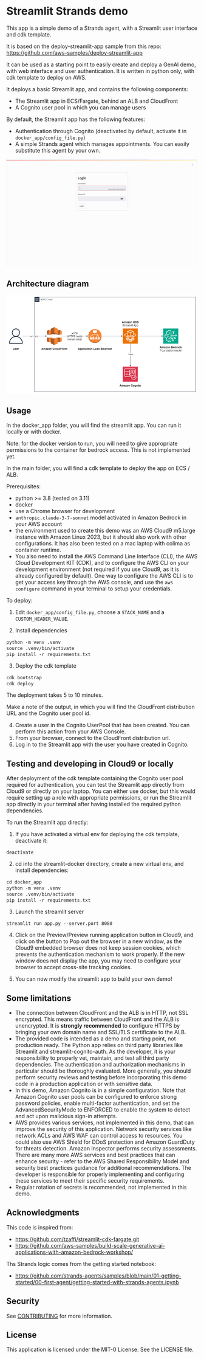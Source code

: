 # Streamlit Strands demo

This app is a simple demo of a Strands agent, with a Streamlit user interface and cdk template.

It is based on the deploy-streamlit-app sample from this repo:
https://github.com/aws-samples/deploy-streamlit-app

It can be used as a starting point to easily create and deploy a GenAI demo, with web interface and user authentication. It is written in python only, with cdk template to deploy on AWS.

It deploys a basic Streamlit app, and contains the following components:

* The Streamlit app in ECS/Fargate, behind an ALB and CloudFront
* A Cognito user pool in which you can manage users

By default, the Streamlit app has the following features:

* Authentication through Cognito (deactivated by default, activate it in `docker_app/config_file.py`)
* A simple Strands agent which manages appointments. You can easily substitute this agent by your own.

![Animated demo](img/animated_demo.gif)

## Architecture diagram

![Architecture diagram](img/archi_streamlit_cdk.png)

## Usage

In the docker_app folder, you will find the streamlit app. You can run it locally or with docker.

Note: for the docker version to run, you will need to give appropriate permissions to the container for bedrock access. This is not implemented yet.

In the main folder, you will find a cdk template to deploy the app on ECS / ALB.

Prerequisites:

* python >= 3.8 (tested on 3.11)
* docker
* use a Chrome browser for development
* `anthropic.claude-3-7-sonnet` model activated in Amazon Bedrock in your AWS account
* the environment used to create this demo was an AWS Cloud9 m5.large instance with Amazon Linux 2023, but it should also work with other configurations. It has also been tested on a mac laptop with colima as container runtime.
* You also need to install the AWS Command Line Interface (CLI), the AWS Cloud Development KIT (CDK), and to configure the AWS CLI on your development environment (not required if you use Cloud9, as it is already configured by default). One way to configure the AWS CLI is to get your access key through the AWS console, and use the `aws configure` command in your terminal to setup your credentials.

To deploy:

1. Edit `docker_app/config_file.py`, choose a `STACK_NAME` and a `CUSTOM_HEADER_VALUE`.

2. Install dependencies
 
```
python -m venv .venv
source .venv/bin/activate
pip install -r requirements.txt
```

3. Deploy the cdk template

```
cdk bootstrap
cdk deploy
```

The deployment takes 5 to 10 minutes.

Make a note of the output, in which you will find the CloudFront distribution URL
and the Cognito user pool id.

4. Create a user in the Cognito UserPool that has been created. You can perform this action from your AWS Console. 
5. From your browser, connect to the CloudFront distribution url.
6. Log in to the Streamlit app with the user you have created in Cognito.

## Testing and developing in Cloud9 or locally

After deployment of the cdk template containing the Cognito user pool required for authentication, you can test the Streamlit app directly from Cloud9 or directly on your laptop.
You can either use docker, but this would require setting up a role with appropriate permissions, or run the Streamlit app directly in your terminal after having installed the required python dependencies.

To run the Streamlit app directly:

1. If you have activated a virtual env for deploying the cdk template, deactivate it:

```
deactivate
```

2. cd into the streamlit-docker directory, create a new virtual env, and install dependencies:

```
cd docker_app
python -m venv .venv
source .venv/bin/activate
pip install -r requirements.txt
```

3. Launch the streamlit server

```
streamlit run app.py --server.port 8080
```

4. Click on the Preview/Preview running application button in Cloud9, and click on the button to Pop out the browser in a new window, as the Cloud9 embedded browser does not keep session cookies, which prevents the authentication mechanism to work properly.
If the new window does not display the app, you may need to configure your browser to accept cross-site tracking cookies.

5. You can now modify the streamlit app to build your own demo!

## Some limitations

* The connection between CloudFront and the ALB is in HTTP, not SSL encrypted.
This means traffic between CloudFront and the ALB is unencrypted.
It is **strongly recommended** to configure HTTPS by bringing your own domain name and SSL/TLS certificate to the ALB.
* The provided code is intended as a demo and starting point, not production ready.
The Python app relies on third party libraries like Streamlit and streamlit-cognito-auth.
As the developer, it is your responsibility to properly vet, maintain, and test all third party dependencies.
The authentication and authorization mechanisms in particular should be thoroughly evaluated.
More generally, you should perform security reviews and testing before incorporating this demo code in a production application or with sensitive data.
* In this demo, Amazon Cognito is in a simple configuration.
Note that Amazon Cognito user pools can be configured to enforce strong password policies,
enable multi-factor authentication,
and set the AdvancedSecurityMode to ENFORCED to enable the system to detect and act upon malicious sign-in attempts.
* AWS provides various services, not implemented in this demo, that can improve the security of this application.
Network security services like network ACLs and AWS WAF can control access to resources.
You could also use AWS Shield for DDoS protection and Amazon GuardDuty for threats detection.
Amazon Inspector performs security assessments.
There are many more AWS services and best practices that can enhance security -
refer to the AWS Shared Responsibility Model and security best practices guidance for additional recommendations.
The developer is responsible for properly implementing and configuring these services to meet their specific security requirements.
* Regular rotation of secrets is recommended, not implemented in this demo.

## Acknowledgments

This code is inspired from:

* https://github.com/tzaffi/streamlit-cdk-fargate.git
* https://github.com/aws-samples/build-scale-generative-ai-applications-with-amazon-bedrock-workshop/

Ths Strands logic comes from the getting started notebook:

* https://github.com/strands-agents/samples/blob/main/01-getting-started/00-first-agent/getting-started-with-strands-agents.ipynb

## Security

See [CONTRIBUTING](../../CONTRIBUTING.md#security-issue-notifications) for more information.

## License

This application is licensed under the MIT-0 License. See the LICENSE file.